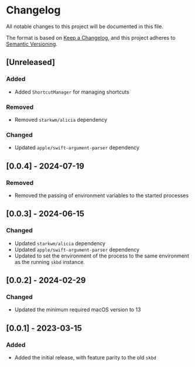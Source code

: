 # Changelog

All notable changes to this project will be documented in this file.

The format is based on [Keep a Changelog](https://keepachangelog.com/en/1.1.0/),
and this project adheres to [Semantic Versioning](https://semver.org/spec/v2.0.0.html).

## [Unreleased]

### Added

- Added `ShortcutManager` for managing shortcuts

### Removed

- Removed `starkwm/alicia` dependency

### Changed

- Updated `apple/swift-argument-parser` dependency

## [0.0.4] - 2024-07-19

### Removed

- Removed the passing of environment variables to the started processes

## [0.0.3] - 2024-06-15

### Changed

- Updated `starkwm/alicia` dependency
- Updated `apple/swift-argument-parser` dependency
- Updated to set the environment of the process to the same environment as the running `skbd` instance.

## [0.0.2] - 2024-02-29

### Changed

- Updated the minimum required macOS version to 13

## [0.0.1] - 2023-03-15

### Added

- Added the initial release, with feature parity to the old `skbd`

